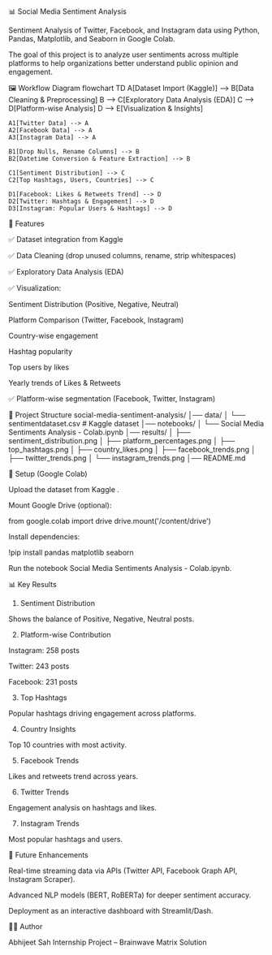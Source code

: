 📊 Social Media Sentiment Analysis

Sentiment Analysis of Twitter, Facebook, and Instagram data using Python, Pandas, Matplotlib, and Seaborn in Google Colab.

The goal of this project is to analyze user sentiments across multiple platforms to help organizations better understand public opinion and engagement.

🖼️ Workflow Diagram
flowchart TD
    A[Dataset Import (Kaggle)] --> B[Data Cleaning & Preprocessing]
    B --> C[Exploratory Data Analysis (EDA)]
    C --> D[Platform-wise Analysis]
    D --> E[Visualization & Insights]

    A1[Twitter Data] --> A
    A2[Facebook Data] --> A
    A3[Instagram Data] --> A

    B1[Drop Nulls, Rename Columns] --> B
    B2[Datetime Conversion & Feature Extraction] --> B

    C1[Sentiment Distribution] --> C
    C2[Top Hashtags, Users, Countries] --> C

    D1[Facebook: Likes & Retweets Trend] --> D
    D2[Twitter: Hashtags & Engagement] --> D
    D3[Instagram: Popular Users & Hashtags] --> D

🚀 Features

✅ Dataset integration from Kaggle

✅ Data Cleaning (drop unused columns, rename, strip whitespaces)

✅ Exploratory Data Analysis (EDA)

✅ Visualization:

Sentiment Distribution (Positive, Negative, Neutral)

Platform Comparison (Twitter, Facebook, Instagram)

Country-wise engagement

Hashtag popularity

Top users by likes

Yearly trends of Likes & Retweets

✅ Platform-wise segmentation (Facebook, Twitter, Instagram)

📂 Project Structure
social-media-sentiment-analysis/
│── data/
│   └── sentimentdataset.csv      # Kaggle dataset
│── notebooks/
│   └── Social Media Sentiments Analysis - Colab.ipynb
│── results/
│   ├── sentiment_distribution.png
│   ├── platform_percentages.png
│   ├── top_hashtags.png
│   ├── country_likes.png
│   ├── facebook_trends.png
│   ├── twitter_trends.png
│   └── instagram_trends.png
│── README.md

🔑 Setup (Google Colab)

Upload the dataset from Kaggle
.

Mount Google Drive (optional):

from google.colab import drive
drive.mount('/content/drive')


Install dependencies:

!pip install pandas matplotlib seaborn


Run the notebook Social Media Sentiments Analysis - Colab.ipynb.

📊 Key Results
1. Sentiment Distribution

Shows the balance of Positive, Negative, Neutral posts.


2. Platform-wise Contribution

Instagram: 258 posts

Twitter: 243 posts

Facebook: 231 posts


3. Top Hashtags

Popular hashtags driving engagement across platforms.


4. Country Insights

Top 10 countries with most activity.


5. Facebook Trends

Likes and retweets trend across years.


6. Twitter Trends

Engagement analysis on hashtags and likes.


7. Instagram Trends

Most popular hashtags and users.


📌 Future Enhancements

Real-time streaming data via APIs (Twitter API, Facebook Graph API, Instagram Scraper).

Advanced NLP models (BERT, RoBERTa) for deeper sentiment accuracy.

Deployment as an interactive dashboard with Streamlit/Dash.

👨‍💻 Author

Abhijeet Sah
Internship Project – Brainwave Matrix Solution
